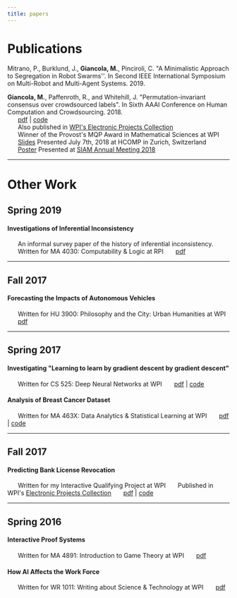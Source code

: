 ```yaml
---
title: papers
---
```


# Publications

Mitrano, P., Burklund, J., **Giancola, M.**, Pinciroli, C. "A Minimalistic Approach to Segregation in Robot Swarms''. In Second IEEE International Symposium on Multi-Robot and Multi-Agent Systems. 2019.
<br/>

**Giancola, M.**, Paffenroth, R., and Whitehill, J. "Permutation-invariant consensus over crowdsourced labels". In Sixth AAAI Conference on Human Computation and Crowdsourcing. 2018. <br>
&nbsp;&nbsp;&nbsp;&nbsp;&nbsp;&nbsp;[pdf](Giancola_Paffenroth_Whitehill_2018.pdf) | [code](https://github.com/mjgiancola/MQP) <br>
&nbsp;&nbsp;&nbsp;&nbsp;&nbsp;&nbsp;Also published in [WPI's Electronic Projects Collection](https://web.wpi.edu/Pubs/E-project/Available/E-project-042218-194555/) <br>
&nbsp;&nbsp;&nbsp;&nbsp;&nbsp;&nbsp;Winner of the Provost's MQP Award in Mathematical Sciences at WPI <br>
&nbsp;&nbsp;&nbsp;&nbsp;&nbsp;&nbsp;[Slides](HCOMP_Presentation.ppsx) Presented July 7th, 2018 at HCOMP in Zurich, Switzerland <br>
&nbsp;&nbsp;&nbsp;&nbsp;&nbsp;&nbsp;[Poster](MQP_Poster.pdf) Presented at [SIAM Annual Meeting 2018](https://www.siam.org/Conferences/CM/Main/an18) <br>

---

# Other Work

## Spring 2019
#### Investigations of Inferential Inconsistency
&nbsp;&nbsp;&nbsp;&nbsp;&nbsp;&nbsp;An informal survey paper of the history of inferential inconsistency.
&nbsp;&nbsp;&nbsp;&nbsp;&nbsp;&nbsp;Written for MA 4030: Computability & Logic at RPI
&nbsp;&nbsp;&nbsp;&nbsp;&nbsp;&nbsp;[pdf](Inferential_Inconsistency.pdf)

---

## Fall 2017

#### Forecasting the Impacts of Autonomous Vehicles
&nbsp;&nbsp;&nbsp;&nbsp;&nbsp;&nbsp;Written for HU 3900: Philosophy and the City: Urban Humanities at WPI
&nbsp;&nbsp;&nbsp;&nbsp;&nbsp;&nbsp;[pdf](Giancola_Seminar_Report.pdf)

---

## Spring 2017

#### Investigating "Learning to learn by gradient descent by gradient descent"
&nbsp;&nbsp;&nbsp;&nbsp;&nbsp;&nbsp;Written for CS 525: Deep Neural Networks at WPI
&nbsp;&nbsp;&nbsp;&nbsp;&nbsp;&nbsp;[pdf](Investigating_Learning_to_learn.pdf) | [code](https://github.com/mjgiancola/cs-525-project)
<br/>

#### Analysis of Breast Cancer Dataset
&nbsp;&nbsp;&nbsp;&nbsp;&nbsp;&nbsp;Written for MA 463X: Data Analytics & Statistical Learning at WPI
&nbsp;&nbsp;&nbsp;&nbsp;&nbsp;&nbsp;[pdf](Analysis_of_Breast_Cancer_Dataset.pdf) | [code](https://github.com/mjgiancola/wpi-ma-463x-project)


---

## Fall 2017

#### Predicting Bank License Revocation
&nbsp;&nbsp;&nbsp;&nbsp;&nbsp;&nbsp;Written for my Interactive Qualifying Project at WPI
&nbsp;&nbsp;&nbsp;&nbsp;&nbsp;&nbsp;Published in WPI's [Electronic Projects Collection](https://web.wpi.edu/Pubs/E-project/Available/E-project-101716-093448/)
&nbsp;&nbsp;&nbsp;&nbsp;&nbsp;&nbsp;[pdf](Predicting_Bank_License_Revocation.pdf) | [code](https://github.com/mjgiancola/banks_analytics)

---

## Spring 2016

#### Interactive Proof Systems
&nbsp;&nbsp;&nbsp;&nbsp;&nbsp;&nbsp;Written for MA 4891: Introduction to Game Theory at WPI
&nbsp;&nbsp;&nbsp;&nbsp;&nbsp;&nbsp;[pdf](Interactive_Proof_Systems.pdf)
<br/>

#### How AI Affects the Work Force
&nbsp;&nbsp;&nbsp;&nbsp;&nbsp;&nbsp;Written for WR 1011: Writing about Science & Technology at WPI
&nbsp;&nbsp;&nbsp;&nbsp;&nbsp;&nbsp;[pdf](How_AI_Affects_Work_Force.pdf)

